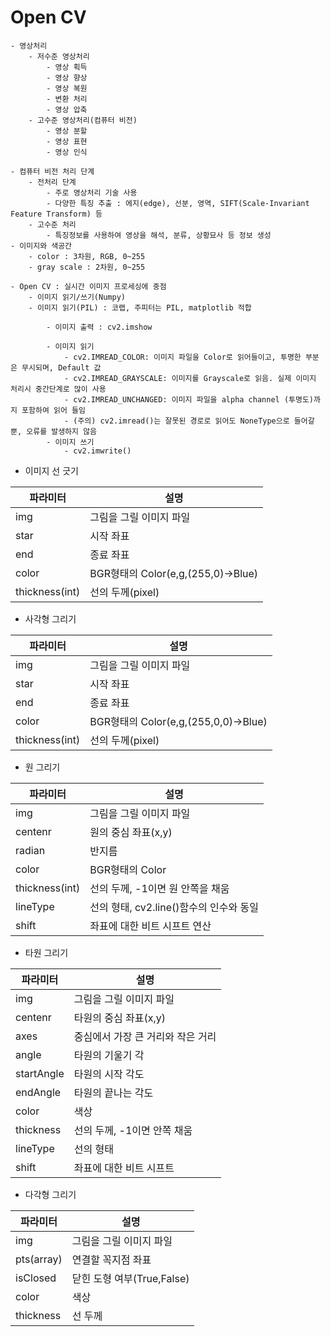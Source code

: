 # Open CV
    - 영상처리
        - 저수준 영상처리
            - 영상 획득
            - 영상 향상
            - 영상 복원
            - 변환 처리
            - 영상 압축
        - 고수준 영상처리(컴퓨터 비전)
            - 영상 분할
            - 영상 표현
            - 영상 인식

    - 컴퓨터 비전 처리 단계
        - 전처리 단계
            - 주로 영상처리 기술 사용
            - 다양한 특징 추출 : 에지(edge), 선분, 영역, SIFT(Scale-Invariant Feature Transform) 등
        - 고수준 처리
            - 특징정보를 사용하여 영상을 해석, 분류, 상황묘사 등 정보 생성
    - 이미지와 색공간
        - color : 3차원, RGB, 0~255
        - gray scale : 2차원, 0~255

    - Open CV : 실시간 이미지 프로세싱에 중점
        - 이미지 읽기/쓰기(Numpy)
        - 이미지 읽기(PIL) : 코랩, 주피터는 PIL, matplotlib 적합

            - 이미지 출력 : cv2.imshow

            - 이미지 읽기 
                - cv2.IMREAD_COLOR: 이미지 파일을 Color로 읽어들이고, 투명한 부분은 무시되며, Default 값
                - cv2.IMREAD_GRAYSCALE: 이미지를 Grayscale로 읽음. 실제 이미지 처리시 중간단계로 많이 사용
                - cv2.IMREAD_UNCHANGED: 이미지 파일을 alpha channel (투명도)까지 포함하여 읽어 들임
                - (주의) cv2.imread()는 잘못된 경로로 읽어도 NoneType으로 들어갈 뿐, 오류를 발생하지 않음
            - 이미지 쓰기
                - cv2.imwrite()

- 이미지 선 긋기

| 파라미터 | 설명 |
|---------|------|
| img     | 그림을 그릴 이미지 파일 |
|star|시작 좌표|
|end|종료 좌표|
|color|BGR형태의 Color(e,g,(255,0)->Blue)|
|thickness(int)|선의 두께(pixel)|

- 사각형 그리기

| 파라미터 | 설명 |
|---------|------|
| img     | 그림을 그릴 이미지 파일 |
|star|시작 좌표|
|end|종료 좌표|
|color|BGR형태의 Color(e,g,(255,0,0)->Blue)|
|thickness(int)|선의 두께(pixel)|

- 원 그리기

| 파라미터 | 설명 |
|---------|------|
| img     | 그림을 그릴 이미지 파일 |
|centenr|원의 중심 좌표(x,y)|
|radian|반지름|
|color|BGR형태의 Color|
|thickness(int)|선의 두께, -1이면 원 안쪽을 채움|
|lineType|선의 형태, cv2.line()함수의 인수와 동일|
|shift|좌표에 대한 비트 시프트 연산|

- 타원 그리기

| 파라미터 | 설명 |
|---------|------|
| img     | 그림을 그릴 이미지 파일 |
|centenr|타원의 중심 좌표(x,y)|
|axes|중심에서 가장 큰 거리와 작은 거리|
|angle|타원의 기울기 각|
|startAngle|타원의 시작 각도|
|endAngle|타원의 끝나는 각도|
|color|색상|
|thickness|선의 두께, -1이면 안쪽 채움|
|lineType|선의 형태|
|shift|좌표에 대한 비트 시프트|

- 다각형 그리기

| 파라미터 | 설명 |
|---------|------|
| img     | 그림을 그릴 이미지 파일 |
|pts(array)|연결할 꼭지점 좌표|
|isClosed|닫힌 도형 여부(True,False)|
|color|색상|
|thickness|선 두께|